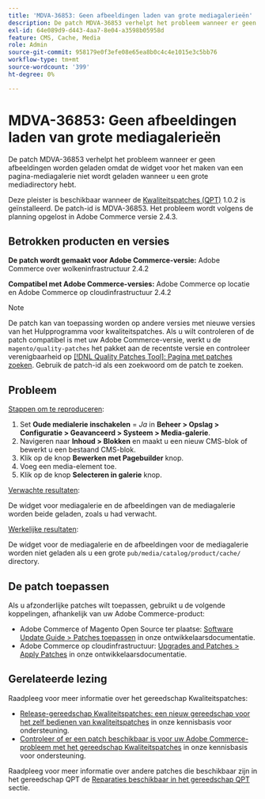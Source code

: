 ```yaml
---
title: 'MDVA-36853: Geen afbeeldingen laden van grote mediagalerieën'
description: De patch MDVA-36853 verhelpt het probleem wanneer er geen afbeeldingen worden geladen omdat de widget voor het maken van een pagina-mediagalerie niet wordt geladen wanneer u een grote mediadirectory hebt.
exl-id: 64e089d9-d443-4aa7-8e04-a3598b05958d
feature: CMS, Cache, Media
role: Admin
source-git-commit: 958179e0f3efe08e65ea8b0c4c4e1015e3c5bb76
workflow-type: tm+mt
source-wordcount: '399'
ht-degree: 0%

---
```


# MDVA-36853: Geen afbeeldingen laden van grote mediagalerieën

De patch MDVA-36853 verhelpt het probleem wanneer er geen afbeeldingen worden geladen omdat de widget voor het maken van een pagina-mediagalerie niet wordt geladen wanneer u een grote mediadirectory hebt.

Deze pleister is beschikbaar wanneer de [Kwaliteitspatches (QPT)](/help/announcements/adobe-commerce-announcements/magento-quality-patches-released-new-tool-to-self-serve-quality-patches.md) 1.0.2 is geïnstalleerd. De patch-id is MDVA-36853. Het probleem wordt volgens de planning opgelost in Adobe Commerce versie 2.4.3.

## Betrokken producten en versies

**De patch wordt gemaakt voor Adobe Commerce-versie:** Adobe Commerce over wolkeninfrastructuur 2.4.2

**Compatibel met Adobe Commerce-versies:** Adobe Commerce op locatie en Adobe Commerce op cloudinfrastructuur 2.4.2

>[!NOTE]
>
>De patch kan van toepassing worden op andere versies met nieuwe versies van het Hulpprogramma voor kwaliteitspatches. Als u wilt controleren of de patch compatibel is met uw Adobe Commerce-versie, werkt u de `magento/quality-patches` het pakket aan de recentste versie en controleer verenigbaarheid op [[!DNL Quality Patches Tool]: Pagina met patches zoeken](https://devdocs.magento.com/quality-patches/tool.html#patch-grid). Gebruik de patch-id als een zoekwoord om de patch te zoeken.

## Probleem

<u>Stappen om te reproduceren</u>:

1. Set **Oude medialerie inschakelen** = *Ja* in **Beheer > Opslag > Configuratie > Geavanceerd > Systeem > Media-galerie**.
1. Navigeren naar **Inhoud > Blokken** en maakt u een nieuw CMS-blok of bewerkt u een bestaand CMS-blok.
1. Klik op de knop **Bewerken met Pagebuilder** knop.
1. Voeg een media-element toe.
1. Klik op de knop **Selecteren in galerie** knop.

<u>Verwachte resultaten</u>:

De widget voor mediagalerie en de afbeeldingen van de mediagalerie worden beide geladen, zoals u had verwacht.

<u>Werkelijke resultaten</u>:

De widget voor de mediagalerie en de afbeeldingen voor de mediagalerie worden niet geladen als u een grote `pub/media/catalog/product/cache/` directory.

## De patch toepassen

Als u afzonderlijke patches wilt toepassen, gebruikt u de volgende koppelingen, afhankelijk van uw Adobe Commerce-product:

* Adobe Commerce of Magento Open Source ter plaatse: [Software Update Guide > Patches toepassen](https://devdocs.magento.com/guides/v2.4/comp-mgr/patching/mqp.html) in onze ontwikkelaarsdocumentatie.
* Adobe Commerce op cloudinfrastructuur: [Upgrades and Patches > Apply Patches](https://devdocs.magento.com/cloud/project/project-patch.html) in onze ontwikkelaarsdocumentatie.

## Gerelateerde lezing

Raadpleeg voor meer informatie over het gereedschap Kwaliteitspatches:

* [Release-gereedschap Kwaliteitspatches: een nieuw gereedschap voor het zelf bedienen van kwaliteitspatches](/help/announcements/adobe-commerce-announcements/magento-quality-patches-released-new-tool-to-self-serve-quality-patches.md) in onze kennisbasis voor ondersteuning.
* [Controleer of er een patch beschikbaar is voor uw Adobe Commerce-probleem met het gereedschap Kwaliteitspatches](/help/support-tools/patches-available-in-qpt-tool/check-patch-for-magento-issue-with-magento-quality-patches.md) in onze kennisbasis voor ondersteuning.

Raadpleeg voor meer informatie over andere patches die beschikbaar zijn in het gereedschap QPT de [Reparaties beschikbaar in het gereedschap QPT](https://support.magento.com/hc/en-us/sections/360010506631-Patches-available-in-QPT-tool-) sectie.
